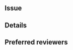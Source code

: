 ## Issue
<!-- #ISSUE_NUMBER (reference issue number for this PR) -->

## Details
<!-- Detailed description of the change/feature -->

## Preferred reviewers
<!-- Mention user/group to be reviewed by:
      anyone from maintainers(@naver/billboardjs-dev) or specific user (@USER1, @USER2) -->
